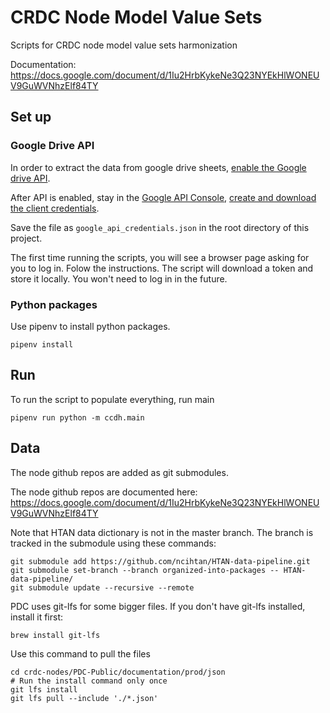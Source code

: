 # CRDC Node Model Value Sets

Scripts for CRDC node model value sets harmonization

Documentation: https://docs.google.com/document/d/1Iu2HrbKykeNe3Q23NYEkHlWONEUV9GuWVNhzElf84TY


## Set up

### Google Drive API

In order to extract the data from google drive sheets, [enable the Google drive API](https://developers.google.com/drive/api/v3/enable-drive-api). 

After API is enabled, stay in the [Google API Console](https://console.developers.google.com/), [create and download the client credentials](https://www.iperiusbackup.net/en/how-to-enable-google-drive-api-and-get-client-credentials/).

Save the file as `google_api_credentials.json` in the root directory of this project. 

The first time running the scripts, you will see a browser page asking
for you to log in. Folow the instructions. The script will download a token
and store it locally. You won't need to log in in the future. 

### Python packages

Use pipenv to install python packages. 

```
pipenv install
```

## Run

To run the script to populate everything, run main

```
pipenv run python -m ccdh.main
```

## Data

The node github repos are added as git submodules.

The node github repos are documented here: https://docs.google.com/document/d/1Iu2HrbKykeNe3Q23NYEkHlWONEUV9GuWVNhzElf84TY

Note that HTAN data dictionary is not in the master branch. The branch is tracked in the submodule using 
these commands: 

```
git submodule add https://github.com/ncihtan/HTAN-data-pipeline.git
git submodule set-branch --branch organized-into-packages -- HTAN-data-pipeline/
git submodule update --recursive --remote
```

PDC uses git-lfs for some bigger files. If you don't have git-lfs installed, 
install it first: 

```
brew install git-lfs
```

Use this command to pull the files

```
cd crdc-nodes/PDC-Public/documentation/prod/json
# Run the install command only once
git lfs install
git lfs pull --include './*.json'
```